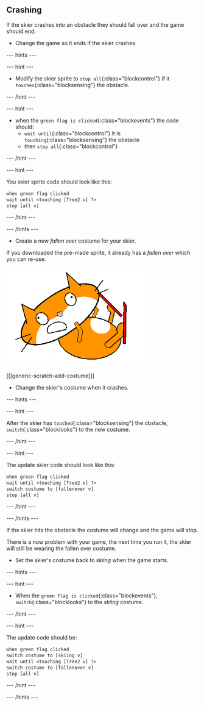 ## Crashing

If the skier crashes into an obstacle they should fall over and the game should end.

+ Change the game so it ends if the skier crashes.

--- hints ---

--- hint ---

+ Modify the skier sprite to `stop all`{:class="blockcontrol"} if it `touches`{:class="blocksensing"} the obstacle.

--- /hint ---

--- hint ---

+ when the `green flag is clicked`{:class="blockevents"} the code should: 
  + `wait until`{:class="blockcontrol"} it is `touching`{:class="blocksensing"} the obstacle 
  + then `stop all`{:class="blockcontrol"}

--- /hint ---

--- hint ---

You skier sprite code should look like this:

```blocks
when green flag clicked
wait until <touching [Tree2 v] ?>
stop [all v]
```

--- /hint ---

--- /hints ---

+ Create a new *fallen over* costume for your skier.

If you downloaded the pre-made sprite, it already has a *fallen over* which you can re-use.

![skier sprite fallen costume](images/skier_sprite_fallen.png)

[[[generic-scratch-add-costume]]]

+ Change the skier's costume when it crashes.

--- hints ---

--- hint ---

After the skier has `touched`{:class="blocksensing"} the obstacle, `switch`{:class="blocklooks"} to the new costume.

--- /hint ---

--- hint ---

The update skier code should look like this:

```blocks
when green flag clicked
wait until <touching [Tree2 v] ?>
switch costume to [fallenover v]
stop [all v]
```

--- /hint ---

--- /hints ---

If the skier hits the obstacle the costume will change and the game will stop. 

There is a now problem with your game, the next time you run it, the skier will still be wearing the fallen over costume.

+ Set the skier's costume back to *skiing* when the game starts.

--- hints ---

--- hint ---

+ When the `green flag is clicked`{:class="blockevents"}, `switch`{:class="blocklooks"} to the *skiing* costume.

--- /hint ---

--- hint ---

The update code should be:

```blocks
when green flag clicked
switch costume to [skiing v]
wait until <touching [Tree2 v] ?>
switch costume to [fallenover v]
stop [all v]
```

--- /hint ---

--- /hints ---

